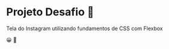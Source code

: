 # Projeto Desafio :rocket:

Tela do Instagram utilizando fundamentos de CSS com Flexbox 

:grinning: :tada: 
